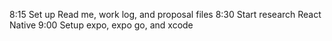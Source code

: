 8:15 Set up Read me, work log, and proposal files
8:30 Start research React Native
9:00 Setup expo, expo go, and xcode